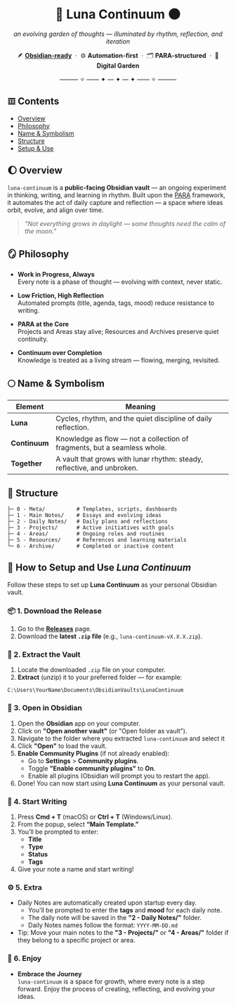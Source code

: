 <h1 align="center">🌙 Luna Continuum 🌑</h1>

<p align="center">
  <em>an evolving garden of thoughts — illuminated by rhythm, reflection, and iteration</em>
</p>

<p align="center">
  🪶 <a href="https://obsidian.md" target="_blank"><b>Obsidian-ready</b></a> &nbsp;·&nbsp;
  ⚙️ <b>Automation-first</b> &nbsp;·&nbsp;
  🗂️ <b>PARA-structured</b> &nbsp;·&nbsp;
  🌱 <b>Digital Garden</b>
</p>
<p align="center">——— ✧ —— ✦ — ✦ — ✦ —— ✧ ———</p>

## 𝌞 Contents

- [Overview](#overview)
- [Philosophy](#philosophy)
- [Name & Symbolism](#namesymbolism)
- [Structure](#structure)
- [Setup & Use](#setupuse)

## <a id="overview"></a> 🌔 Overview

`luna-continuum` is a **public-facing Obsidian vault** — an ongoing experiment in thinking, writing, and learning in rhythm. Built upon the [PARA](https://fortelabs.co/blog/para/) framework, it automates the act of daily capture and reflection —  a space where ideas orbit, evolve, and align over time.

> _"Not everything grows in daylight — some thoughts need the calm of the moon."_

## <a id="philosophy"></a> 🪞 Philosophy

- **Work in Progress, Always**  
  Every note is a phase of thought — evolving with context, never static.

- **Low Friction, High Reflection**  
  Automated prompts (title, agenda, tags, mood) reduce resistance to writing.

- **PARA at the Core**  
  Projects and Areas stay alive; Resources and Archives preserve quiet continuity.

- **Continuum over Completion**  
  Knowledge is treated as a living stream — flowing, merging, revisited.

## <a id="namesymbolism"></a> 🌕 Name & Symbolism

| Element | Meaning |
|----------|----------|
| **Luna** | Cycles, rhythm, and the quiet discipline of daily reflection. |
| **Continuum** | Knowledge as flow — not a collection of fragments, but a seamless whole. |
| **Together** | A vault that grows with lunar rhythm: steady, reflective, and unbroken. |

## <a id="structure"></a> 🧭 Structure

```text
├─ 0 - Meta/          # Templates, scripts, dashboards
├─ 1 - Main Notes/    # Essays and evolving ideas
├─ 2 - Daily Notes/   # Daily plans and reflections
├─ 3 - Projects/      # Active initiatives with goals
├─ 4 - Areas/         # Ongoing roles and routines
├─ 5 - Resources/     # References and learning materials
└─ 6 - Archive/       # Completed or inactive content
```

## <a id="setupuse"></a> 🌙 How to Setup and Use *Luna Continuum*

Follow these steps to set up **Luna Continuum** as your personal Obsidian vault.

### 📦 1. Download the Release

1. Go to the **[Releases](https://github.com/hazzyxz/luna-continuum/releases)** page.  
2. Download the **latest `.zip` file** (e.g., `luna-continuum-vX.X.X.zip`).

### 🧩 2. Extract the Vault

1. Locate the downloaded `.zip` file on your computer.  
2. **Extract** (unzip) it to your preferred folder — for example:

```text
C:\Users\YourName\Documents\ObsidianVaults\LunaContinuum
```

### 🚀 3. Open in Obsidian
1. Open the **Obsidian** app on your computer.
2. Click on **"Open another vault"** (or "Open folder as vault").
3. Navigate to the folder where you extracted `luna-continuum` and select it
4. Click **"Open"** to load the vault.
5. **Enable Community Plugins** (if not already enabled):
    - Go to **Settings** > **Community plugins**.
    - Toggle **"Enable community plugins"** to **On**.
    - Enable all plugins (Obsidian will prompt you to restart the app).
6. Done! You can now start using **Luna Continuum** as your personal vault.

### 🌟 4. Start Writing
1. Press **Cmd + T** (macOS) or **Ctrl + T** (Windows/Linux).
2. From the popup, select **“Main Template.”** 
3. You’ll be prompted to enter:
    - **Title**
    - **Type**
    - **Status**
    - **Tags**
4. Give your note a name and start writing!

### ⚙️ 5. Extra
- Daily Notes are automatically created upon startup every day.
    - You'll be prompted to enter the **tags** and **mood** for each daily note.
    - The daily note will be saved in the **"2 - Daily Notes/"** folder.
    - Daily Notes names follow the format: `YYYY-MM-DD.md`
- Tip: Move your main notes to the **"3 - Projects/"** or **"4 - Areas/"** folder if they belong to a specific project or area.


### 🌱 6. Enjoy
- **Embrace the Journey**  
  `luna-continuum` is a space for growth, where every note is a step forward. Enjoy the process of creating, reflecting, and evolving your ideas.